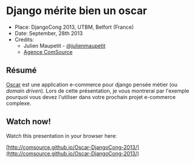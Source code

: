 # Django mérite bien un oscar

* Place: DjangoCong 2013, UTBM, Belfort (France)
* Date: September, 28th 2013
* Credits: 
	* Julien Maupetit - [@julienmaupetit](https://twitter.com/julienmaupetit)
	* [Agence ComSource](http://comsource.fr)

## Résumé

[Oscar](http://oscarcommerce.com) est une application e-commerce pour django pensée métier (ou *domain driven*). Lors de cette présentation, je vous montrerai par l'exemple pourquoi vous devez l'utiliser dans votre prochain projet e-commerce complexe.

## Watch now!

Watch this presentation in your browser here:

[http://comsource.github.io/Oscar-DjangoCong-2013/](http://comsource.github.io/Oscar-DjangoCong-2013/)
